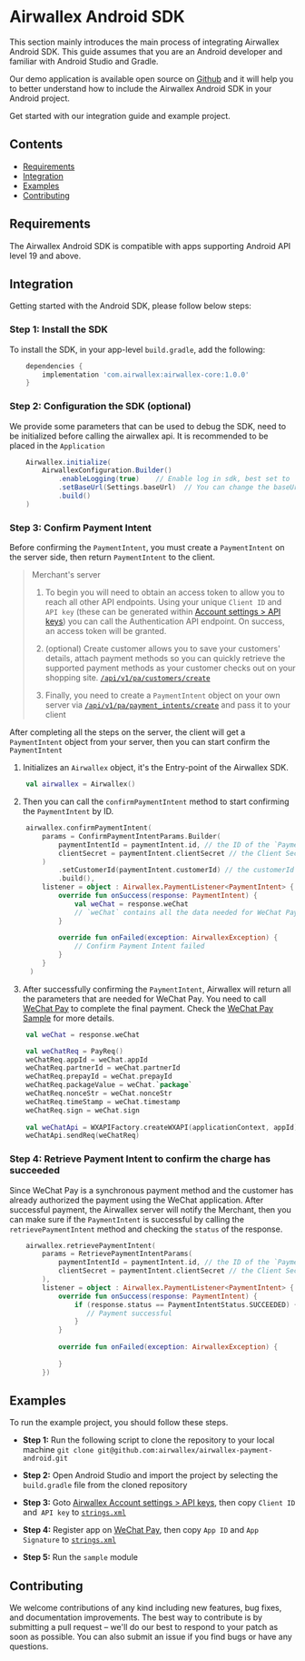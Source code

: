 # Airwallex Android SDK
This section mainly introduces the main process of integrating Airwallex Android SDK. This guide assumes that you are an Android developer and familiar with Android Studio and Gradle.

Our demo application is available open source on [Github](https://github.com/airwallex/airwallex-payment-android) and it will help you to better understand how to include the Airwallex Android SDK in your Android project.

Get started with our integration guide and example project.

## Contents
* [Requirements](#Requirements)
* [Integration](#Integration)
* [Examples](#Examples)
* [Contributing](#Contributing)

## Requirements
The Airwallex Android SDK is compatible with apps supporting Android API level 19 and above.

## Integration 
Getting started with the Android SDK, please follow below steps:

### Step 1: Install the SDK
To install the SDK, in your app-level `build.gradle`, add the following:

```groovy
    dependencies {
        implementation 'com.airwallex:airwallex-core:1.0.0'
    }
```

### Step 2: Configuration the SDK (optional)
We provide some parameters that can be used to debug the SDK, need to be initialized before calling the airwallex api. It is recommended to be placed in the `Application`

```groovy
    Airwallex.initialize(
        AirwallexConfiguration.Builder()
            .enableLogging(true)    // Enable log in sdk, best set to `false` in release version
            .setBaseUrl(Settings.baseUrl)  // You can change the baseUrl to test other environments
            .build()
    )
```

### Step 3: Confirm Payment Intent
Before confirming the `PaymentIntent`, you must create a `PaymentIntent` on the server side, then return `PaymentIntent` to the client.

> Merchant's server
>1. To begin you will need to obtain an access token to allow you to reach all other API endpoints. Using your unique `Client ID` and `API key` (these can be generated within [Account settings > API keys](https://www.airwallex.com/app/settings/api)) you can call the Authentication API endpoint. On success, an access token will be granted.
>
>2. (optional) Create customer allows you to save your customers' details, attach payment methods so you can quickly retrieve the supported payment methods as your customer checks out on your shopping site. [`/api/v1/pa/customers/create`](https://www.airwallex.com/docs/api#/Payment_Acceptance/Customers/_api_v1_pa_customers_create/post)
>
>3. Finally, you need to create a `PaymentIntent` object on your own server via [`/api/v1/pa/payment_intents/create`](https://www.airwallex.com/docs/api#/Payment_Acceptance/Payment_Intents/_api_v1_pa_payment_intents_create/post) and pass it to your client

After completing all the steps on the server, the client will get a `PaymentIntent` object from your server, then you can start confirm the `PaymentIntent`

1. Initializes an `Airwallex` object, it's the Entry-point of the Airwallex SDK.

```kotlin
    val airwallex = Airwallex()
```

2. Then you can call the `confirmPaymentIntent` method to start confirming the `PaymentIntent` by ID.
```kotlin
    airwallex.confirmPaymentIntent(
        params = ConfirmPaymentIntentParams.Builder(
            paymentIntentId = paymentIntent.id, // the ID of the `PaymentIntent`, required.
            clientSecret = paymentIntent.clientSecret // the Client Secret of `PaymentIntent`, required.
        )   
            .setCustomerId(paymentIntent.customerId) // the customerId of `PaymentIntent`, optional.
            .build(),
        listener = object : Airwallex.PaymentListener<PaymentIntent> {
            override fun onSuccess(response: PaymentIntent) {
                val weChat = response.weChat
                // `weChat` contains all the data needed for WeChat Pay, then you need to send `weChat` to [WeChat Pay](https://pay.weixin.qq.com/wiki/doc/api/wxpay/pay/In-AppPay/chapter6_2.shtml).
            }
                
            override fun onFailed(exception: AirwallexException) {
                // Confirm Payment Intent failed
            }  
        }
     )
```
3. After successfully confirming the `PaymentIntent`, Airwallex will return all the parameters that are needed for WeChat Pay. You need to call [WeChat Pay](https://pay.weixin.qq.com/wiki/doc/api/wxpay/pay/In-AppPay/chapter6_2.shtml) to complete the final payment.
Check the [WeChat Pay Sample](https://github.com/airwallex/airwallex-payment-android/tree/master) for more details.
```kotlin
    val weChat = response.weChat

    val weChatReq = PayReq()
    weChatReq.appId = weChat.appId
    weChatReq.partnerId = weChat.partnerId
    weChatReq.prepayId = weChat.prepayId
    weChatReq.packageValue = weChat.`package`
    weChatReq.nonceStr = weChat.nonceStr
    weChatReq.timeStamp = weChat.timestamp
    weChatReq.sign = weChat.sign
    
    val weChatApi = WXAPIFactory.createWXAPI(applicationContext, appId)
    weChatApi.sendReq(weChatReq)
```

### Step 4: Retrieve Payment Intent to confirm the charge has succeeded
Since WeChat Pay is a synchronous payment method and the customer has already authorized the payment using the WeChat application. 
After successful payment, the Airwallex server will notify the Merchant, then you can make sure if the `PaymentIntent` is successful by calling the `retrievePaymentIntent` method and checking the `status` of the response.
```kotlin
    airwallex.retrievePaymentIntent(
        params = RetrievePaymentIntentParams(
            paymentIntentId = paymentIntent.id, // the ID of the `PaymentIntent`, required.
            clientSecret = paymentIntent.clientSecret // the Client Secret of `PaymentIntent`, required.
        ),
        listener = object : Airwallex.PaymentListener<PaymentIntent> {
            override fun onSuccess(response: PaymentIntent) {
                if (response.status == PaymentIntentStatus.SUCCEEDED) {
                   // Payment successful
                }
            }
    
            override fun onFailed(exception: AirwallexException) {
                
            }
        })
```

## Examples
To run the example project, you should follow these steps.

* **Step 1:** Run the following script to clone the repository to your local machine
`git clone git@github.com:airwallex/airwallex-payment-android.git`

* **Step 2:** Open Android Studio and import the project by selecting the `build.gradle` file from the cloned repository

* **Step 3:** Goto [Airwallex Account settings > API keys](https://www.airwallex.com/app/settings/api), then copy `Client ID` and` API key` to [`strings.xml`](https://github.com/airwallex/airwallex-payment-android/blob/master/example/src/main/res/values/strings.xml)

* **Step 4:** Register app on [WeChat Pay](https://pay.weixin.qq.com/index.php/public/wechatpay), then copy `App ID` and `App Signature` to [`strings.xml`](https://github.com/airwallex/airwallex-payment-android/blob/master/example/src/main/res/values/strings.xml)
            
* **Step 5:** Run the `sample` module

## Contributing
We welcome contributions of any kind including new features, bug fixes, and documentation improvements. The best way to contribute is by submitting a pull request – we'll do our best to respond to your patch as soon as possible. You can also submit an issue if you find bugs or have any questions.
